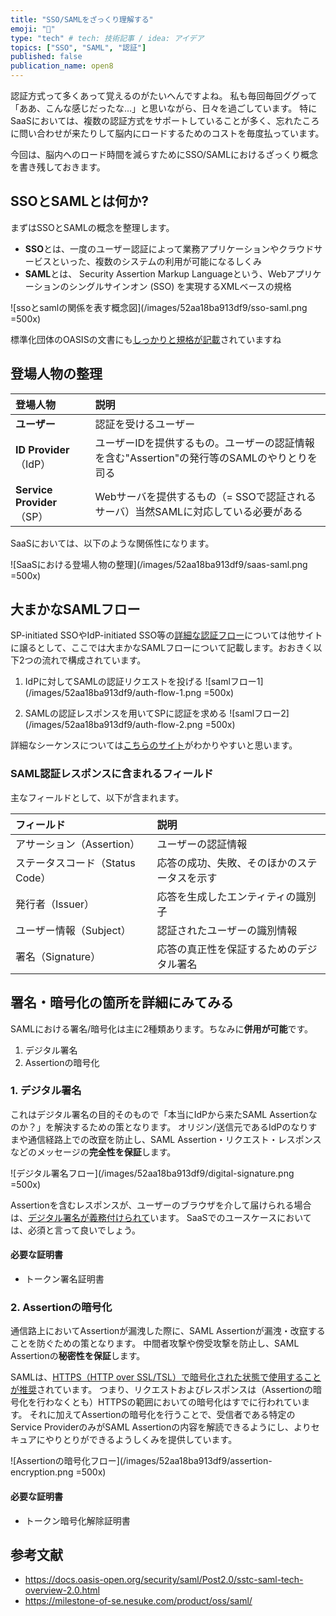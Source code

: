 ```yaml
---
title: "SSO/SAMLをざっくり理解する"
emoji: "🔑"
type: "tech" # tech: 技術記事 / idea: アイデア
topics: ["SSO", "SAML", "認証"]
published: false
publication_name: open8
---
```


認証方式って多くあって覚えるのがたいへんですよね。
私も毎回毎回ググって「ああ、こんな感じだったな…」と思いながら、日々を過ごしています。
特にSaaSにおいては、複数の認証方式をサポートしていることが多く、忘れたころに問い合わせが来たりして脳内にロードするためのコストを毎度払っています。

今回は、脳内へのロード時間を減らすためにSSO/SAMLにおけるざっくり概念を書き残しておきます。

## SSOとSAMLとは何か?

まずはSSOとSAMLの概念を整理します。

- **SSO**とは、一度のユーザー認証によって業務アプリケーションやクラウドサービスといった、複数のシステムの利用が可能になるしくみ
- **SAML**とは、 Security Assertion Markup Languageという、Webアプリケーションのシングルサインオン (SSO) を実現するXMLベースの規格

![ssoとsamlの関係を表す概念図](/images/52aa18ba913df9/sso-saml.png =500x)

標準化団体のOASISの文書にも[しっかりと規格が記載](https://docs.oasis-open.org/security/saml/Post2.0/sstc-saml-tech-overview-2.0.html)されていますね

## 登場人物の整理

| 登場人物                     | 説明                                                     |
|:-------------------------|:-------------------------------------------------------|
| **ユーザー**                 | 認証を受けるユーザー                                             |
| **ID Provider**（IdP）     | ユーザーIDを提供するもの。ユーザーの認証情報を含む"Assertion"の発行等のSAMLのやりとりを司る |
| **Service Provider**（SP） | Webサーバを提供するもの（= SSOで認証されるサーバ）当然SAMLに対応している必要がある       |

SaaSにおいては、以下のような関係性になります。

![SaaSにおける登場人物の整理](/images/52aa18ba913df9/saas-saml.png =500x)

## 大まかなSAMLフロー

SP-initiated SSOやIdP-initiated SSO等の[詳細な認証フロー](https://www.oasis-open.org/committees/download.php/27819/sstc-saml-tech-overview-2.0-cd-02.pdf)については他サイトに譲るとして、ここでは大まかなSAMLフローについて記載します。おおきく以下2つの流れで構成されています。

1. IdPに対してSAMLの認証リクエストを投げる
![samlフロー1](/images/52aa18ba913df9/auth-flow-1.png =500x)

2. SAMLの認証レスポンスを用いてSPに認証を求める
![samlフロー2](/images/52aa18ba913df9/auth-flow-2.png =500x)

詳細なシーケンスについては[こちらのサイト](https://milestone-of-se.nesuke.com/product/oss/saml/#toc5)がわかりやすいと思います。

### SAML認証レスポンスに含まれるフィールド

主なフィールドとして、以下が含まれます。

| フィールド                 | 説明                     |
|:----------------------|:-----------------------|
| アサーション（Assertion）     | ユーザーの認証情報        |
| ステータスコード（Status Code） | 応答の成功、失敗、そのほかのステータスを示す |
| 発行者（Issuer）           | 応答を生成したエンティティの識別子     |
| ユーザー情報（Subject）       | 認証されたユーザーの識別情報        |
| 署名（Signature）         | 応答の真正性を保証するためのデジタル署名  |

## 署名・暗号化の箇所を詳細にみてみる

SAMLにおける署名/暗号化は主に2種類あります。ちなみに**併用が可能**です。

1. デジタル署名
2. Assertionの暗号化

### 1. デジタル署名

これはデジタル署名の目的そのもので「本当にIdPから来たSAML Assertionなのか？」を解決するための策となります。
オリジン/送信元であるIdPのなりすまや通信経路上での改竄を防止し、SAML Assertion・リクエスト・レスポンスなどのメッセージの**完全性を保証**します。

![デジタル署名フロー](/images/52aa18ba913df9/digital-signature.png =500x)

Assertionを含むレスポンスが、ユーザーのブラウザを介して届けられる場合は、[デジタル署名が義務付けられて](https://docs.oasis-open.org/security/saml/Post2.0/sstc-saml-tech-overview-2.0.html#:~:text=When%20a%20response%20message%20containing%20an%20assertion%20is%20delivered%20to%20a%20relying%20party%20via%20a%20user%27s%20web%20browser%20(for%20example%20using%20the%20HTTP%20POST%20binding)%2C%20then%20to%20ensure%20message%20integrity%2C%20it%20is%20mandated%20that%20the%20response%20message%20be%20digitally%20signed%20using%20XML%20Signature)います。 SaaSでのユースケースにおいては、必須と言って良いでしょう。

#### 必要な証明書
- トークン署名証明書

### 2. Assertionの暗号化

通信路上においてAssertionが漏洩した際に、SAML Assertionが漏洩・改竄することを防ぐための策となります。
中間者攻撃や傍受攻撃を防止し、SAML Assertionの**秘密性を保証**します。

SAMLは、[HTTPS（HTTP over SSL/TSL）で暗号化された状態で使用することが推奨](https://docs.oasis-open.org/security/saml/Post2.0/sstc-saml-tech-overview-2.0.html#:~:text=Where%20message%20integrity%20and%20message%20confidentiality%20are%20required%2C%20then%20HTTP%20over%20SSL%203.0%20or%20TLS%201.0%20is%20recommended.)されています。 つまり、リクエストおよびレスポンスは（Assertionの暗号化を行わなくとも）HTTPSの範囲においての暗号化はすでに行われています。
それに加えてAssertionの暗号化を行うことで、受信者である特定のService ProviderのみがSAML Assertionの内容を解読できるようにし、よりセキュアにやりとりができるようしくみを提供しています。

![Assertionの暗号化フロー](/images/52aa18ba913df9/assertion-encryption.png =500x)

#### 必要な証明書
- トークン暗号化解除証明書

## 参考文献
- https://docs.oasis-open.org/security/saml/Post2.0/sstc-saml-tech-overview-2.0.html
- https://milestone-of-se.nesuke.com/product/oss/saml/
